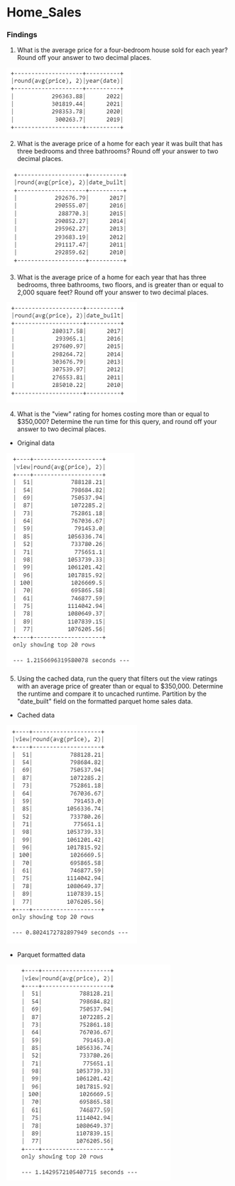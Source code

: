 # Home_Sales

### Findings
1. What is the average price for a four-bedroom house sold for each year? Round off your answer to two decimal places.

![image](https://github.com/kairbetta/Home_Sales/blob/master/Images/1.png)


2. What is the average price of a home for each year it was built that has three bedrooms and three bathrooms? Round off your answer to two decimal places.

![image](https://github.com/kairbetta/Home_Sales/blob/master/Images/2.png)


3. What is the average price of a home for each year that has three bedrooms, three bathrooms, two floors, and is greater than or equal to 2,000 square feet? Round off your answer to two decimal places.

![image](https://github.com/kairbetta/Home_Sales/blob/master/Images/3.png)


4. What is the "view" rating for homes costing more than or equal to $350,000? Determine the run time for this query, and round off your answer to two decimal places.
- Original data

![image](https://github.com/kairbetta/Home_Sales/blob/master/Images/4.png)

5. Using the cached data, run the query that filters out the view ratings with an average price of greater than or equal to $350,000. Determine the runtime and compare it to uncached runtime.
Partition by the "date_built" field on the formatted parquet home sales data.

- Cached data
  
![image](https://github.com/kairbetta/Home_Sales/blob/master/Images/5.png)

- Parquet formatted data

![image](https://github.com/kairbetta/Home_Sales/blob/master/Images/6.png)

